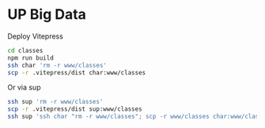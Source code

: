 UP Big Data
===========

Deploy Vitepress

```sh
cd classes
npm run build
ssh char 'rm -r www/classes'
scp -r .vitepress/dist char:www/classes
```

Or via sup

```sh
ssh sup 'rm -r www/classes'
scp -r .vitepress/dist sup:www/classes
ssh sup 'ssh char "rm -r www/classes"; scp -r www/classes char:www/classes'
```

